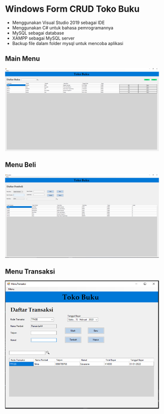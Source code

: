 # Windows Form CRUD Toko Buku

- Menggunakan Visual Studio 2019 sebagai IDE
- Menggunakan C# untuk bahasa pemrogramannya
- MySQL sebagai database
- XAMPP sebagai MySQL server
- Backup file dalam folder mysql untuk mencoba aplikasi


## Main Menu

![alt text](https://github.com/itsmee3223/windows-form-toko-buku/blob/master/toko%20buku%20main%20menu.PNG)

## Menu Beli
![alt text](https://github.com/itsmee3223/windows-form-toko-buku/blob/master/Toko%20Buku%20menu%20beli.PNG)

## Menu Transaksi
![alt text](https://github.com/itsmee3223/windows-form-toko-buku/blob/master/toko%20buku%20transaksi.PNG)
